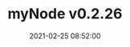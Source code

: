 ---
layout: post
date: 2021-02-25 08:52:00
categories: [software]
title: myNode v0.2.26
description: Add CKBunker, Sphinx relay + bug fixes
external_url: https://github.com/mynodebtc/mynode/blob/master/CHANGELOG
---